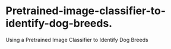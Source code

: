 # Pretrained-image-classifier-to-identify-dog-breeds.
Using a Pretrained Image Classifier to Identify Dog Breeds
